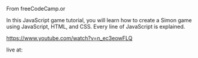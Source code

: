 From freeCodeCamp.or

In this JavaScript game tutorial, you will learn how to create a Simon game using JavaScript, HTML, and CSS. Every line of JavaScript is explained.

https://www.youtube.com/watch?v=n_ec3eowFLQ

live at: